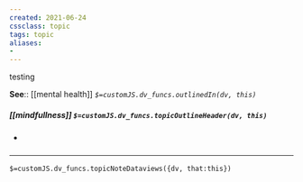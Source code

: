 ```yaml
---
created: 2021-06-24
cssclass: topic
tags: topic
aliases:
- 
---
```

testing

**See**:: [[mental health]]
*`$=customJS.dv_funcs.outlinedIn(dv, this)`*

##### [[mindfullness]] `$=customJS.dv_funcs.topicOutlineHeader(dv, this)`
- 

### <hr class="dataviews"/>

`$=customJS.dv_funcs.topicNoteDataviews({dv, that:this})`
